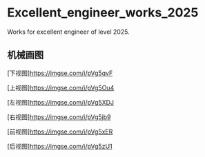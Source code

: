 # Excellent_engineer_works_2025
Works for excellent engineer of level 2025.
## 机械画图

[下视图]https://imgse.com/i/pVg5qvF

[上视图]https://imgse.com/i/pVg5Ou4

[左视图]https://imgse.com/i/pVg5XDJ

[右视图]https://imgse.com/i/pVg5jb9

[前视图]https://imgse.com/i/pVg5xER

[后视图]https://imgse.com/i/pVg5zU1